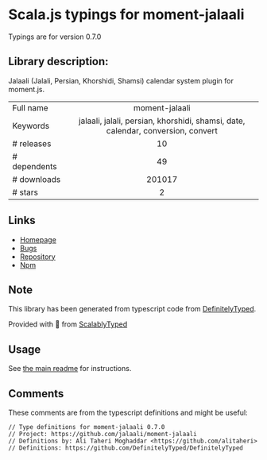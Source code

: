 
# Scala.js typings for moment-jalaali

Typings are for version 0.7.0

## Library description:
Jalaali (Jalali, Persian, Khorshidi, Shamsi) calendar system plugin for moment.js.

|                    |                 |
| ------------------ | :-------------: |
| Full name          | moment-jalaali |
| Keywords           | jalaali, jalali, persian, khorshidi, shamsi, date, calendar, conversion, convert |
| # releases         | 10 |
| # dependents       | 49 |
| # downloads        | 201017 |
| # stars            | 2 |

## Links
- [Homepage](https://github.com/behrang/moment-jalaali)
- [Bugs](https://github.com/behrang/moment-jalaali/issues)
- [Repository](https://github.com/behrang/moment-jalaali)
- [Npm](https://www.npmjs.com/package/moment-jalaali)
    


## Note
This library has been generated from typescript code from [DefinitelyTyped](https://definitelytyped.org).

Provided with :purple_heart: from [ScalablyTyped](https://github.com/oyvindberg/ScalablyTyped)

## Usage
See [the main readme](../../readme.md) for instructions.

## Comments

These comments are from the typescript definitions and might be useful:
```
// Type definitions for moment-jalaali 0.7.0
// Project: https://github.com/jalaali/moment-jalaali
// Definitions by: Ali Taheri Moghaddar <https://github.com/alitaheri>
// Definitions: https://github.com/DefinitelyTyped/DefinitelyTyped

```

